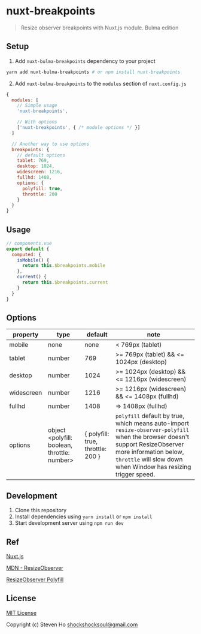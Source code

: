# nuxt-breakpoints

> Resize observer breakpoints with Nuxt.js module. Bulma edition

## Setup

1. Add `nuxt-bulma-breakpoints` dependency to your project

```bash
yarn add nuxt-bulma-breakpoints # or npm install nuxt-breakpoints
```

2. Add `nuxt-bulma-breakpoints` to the `modules` section of `nuxt.config.js`

```js
{
  modules: [
    // Simple usage
    'nuxt-breakpoints',

    // With options
    ['nuxt-breakpoints', { /* module options */ }]
  ]

  // Another way to use options
  breakpoints: {
    // default options
    tablet: 769,
    desktop: 1024,
    widescreen: 1216,
    fullhd: 1408,
    options: {
      polyfill: true,
      throttle: 200
    }
  }
}
```
## Usage
```js
// components.vue
export default {
  computed: {
    isMobile() {
      return this.$breakpoints.mobile
    },
    current() {
      return this.$breakpoints.current
    }
  }
}
```

## Options
| property   | type                                         | default                           | note                                                                                                                                                                                                                     |
|------------|----------------------------------------------|-----------------------------------|--------------------------------------------------------------------------------------------------------------------------------------------------------------------------------------------------------------------------|
| mobile     | none                                         | none                              | < 769px (tablet)                                                                                                                                                                                                         |
| tablet     | number                                       | 769                               | >= 769px (tablet) && <= 1024px (desktop)                                                                                                                                                                                 |
| desktop    | number                                       | 1024                              | >= 1024px (desktop) && <= 1216px (widescreen)                                                                                                                                                                            |
| widescreen | number                                       | 1216                              | >= 1216px (widescreen) && <= 1408px (fullhd)                                                                                                                                                                             |
| fullhd     | number                                       | 1408                              | => 1408px (fullhd)                                                                                                                                                                                                       |
| options    | object <polyfill: boolean, throttle: number> | { polyfill: true, throttle: 200 } | `polyfill` default by true, which means auto-import `resize-observer-polyfill` when the browser doesn't support ResizeObserver more information below, `throttle` will slow down when Window has resizing trigger speed. |

## Development

1. Clone this repository
2. Install dependencies using `yarn install` or `npm install`
3. Start development server using `npm run dev`

## Ref
[Nuxt.js](https://nuxtjs.org)

[MDN - ResizeObserver](https://developer.mozilla.org/en-US/docs/Web/API/ResizeObserver)

[ResizeObserver Polyfill](https://github.com/que-etc/resize-observer-polyfill)

## License

[MIT License](./LICENSE)

Copyright (c) Steven Ho <shockshocksoul@gmail.com>
